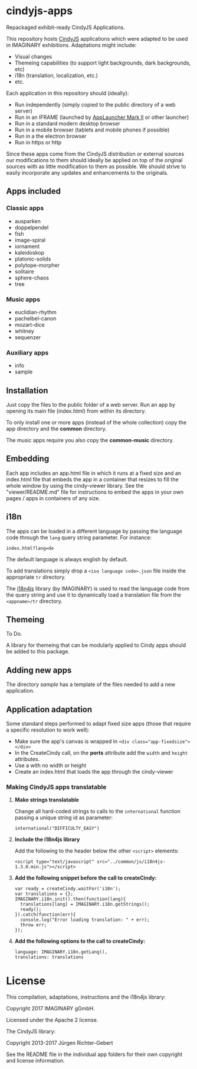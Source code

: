 # cindyjs-apps

Repackaged exhibit-ready CindyJS Applications.

This repository hosts [CindyJS](https://github.com/CindyJS/CindyJS) applications which were adapted to be used in 
IMAGINARY exhibitions. Adaptations might include:

- Visual changes
- Themeing capabilities (to support light backgrounds, dark backgrounds, etc)
- i18n (translation, localization, etc.)
- etc.

Each application in this repository should (ideally):

- Run independently (simply copied to the public directory of a web server)
- Run in an IFRAME (launched by [AppLauncher Mark II](https://github.com/IMAGINARY/applauncher2) or other launcher) 
- Run in a standard modern desktop browser
- Run in a mobile browser (tablets and mobile phones if possible)
- Run in a the electron browser
- Run in https or http

Since these apps come from the CindyJS distribution or external sources our modifications to them should ideally
 be applied on top of the original sources with as little modification to them as possible. We should strive to
 easily incorporate any updates and enhancements to the originals.


## Apps included

### Classic apps

- ausparken
- doppelpendel
- fish
- image-spiral
- iornament
- kaleidoskop
- platonic-solids
- polytope-morpher
- solitaire
- sphere-chaos
- tree

### Music apps

- euclidian-rhythm
- pachelbel-canon
- mozart-dice
- whitney
- sequenzer

### Auxiliary apps

- info
- sample

## Installation

Just copy the files to the public folder of a web server. Run an app by opening its main file (index.html) from
within its directory.

To only install one or more apps (instead of the whole collection) copy the app directory and the **common** directory.

The music apps require you also copy the **common-music** directory.

## Embedding

Each app includes an app.html file in which it runs at a fixed size and an index.html file that embeds the app in a 
container that resizes to fill the whole window by using the cindy-viewer library. See the "viewer/README.md" file
for instructions to embed the apps in your own pages / apps in containers of any size.

## i18n

The apps can be loaded in a different language by passing the language code through the `lang` query string parameter.
For instance:

`index.html?lang=de`

The default language is always english by default. 

To add translations simply drop a `<iso language code>.json` file inside the appropriate `tr` directory.

The [i18n4js](https://github.com/IMAGINARY/i18n4js) library (by IMAGINARY) is used to read the language code from the query string and use it to dynamically 
load a translation file from the `<appname>/tr` directory.

## Themeing

To Do.

A library for themeing that can be modularly applied to Cindy apps should be added to this package.

## Adding new apps

The directory *sample* has a template of the files needed to add a new application.

## Application adaptation

Some standard steps performed to adapt fixed size apps (those that require a specific resolution to work well):

- Make sure the app's canvas is wrapped in `<div class="app-fixedsize"></div>`
- In the CreateCindy call, on the **ports** attribute add the `width` and `height` attributes.
- Use a <canvas> with no width or height
- Create an index.html that loads the app through the cindy-viewer

### Making CindyJS apps translatable

1. **Make strings translatable**

    Change all hard-coded strings to calls to the `international` function passing a unique string id as parameter:
  
    `international("DIFFICULTY_EASY")`
  
1. **Include the i18n4js library**

    Add the following to the header below the other `<script>` elements:
    
    `<script type="text/javascript" src="../common/js/i18n4js-1.3.0.min.js"></script>`

1. **Add the following snippet before the call to createCindy:**

    ```
    var ready = createCindy.waitFor('i18n');
    var translations = {};
    IMAGINARY.i18n.init().then(function(lang){
      translations[lang] = IMAGINARY.i18n.getStrings();
      ready();
    }).catch(function(err){
      console.log("Error loading translation: " + err);
      throw err;
    });
    ```
    
1. **Add the following options to the call to createCindy:**

    ```
    language: IMAGINARY.i18n.getLang(),
    translations: translations
    ```
    
# License

This compilation, adaptations, instructions and the i18n4js library:

Copyright 2017 IMAGINARY gGmbH.

Licensed under the Apache 2 license.

The CindyJS library:

Copyright 2013-2017 Jürgen Richter-Gebert

See the README file in the individual app folders for their own copyright and license information.